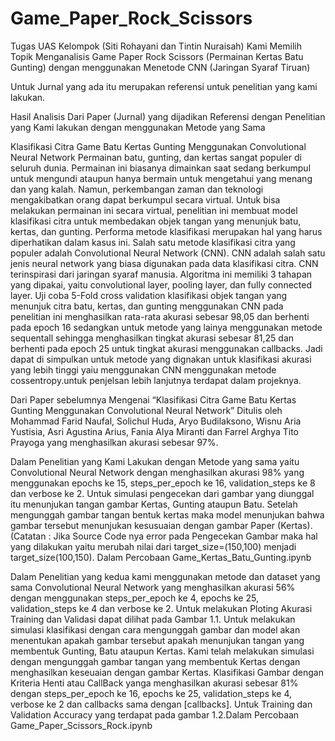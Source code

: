# Game_Paper_Rock_Scissors
Tugas UAS Kelompok (Siti Rohayani dan Tintin Nuraisah)
Kami Memilih Topik Menganalisis Game Paper Rock Scissors (Permainan Kertas Batu Gunting) dengan menggunakan Menetode CNN (Jaringan Syaraf Tiruan)

Untuk Jurnal yang ada itu merupakan referensi untuk penelitian yang kami lakukan.


Hasil Analisis Dari Paper (Jurnal) yang dijadikan Referensi dengan Penelitian yang Kami lakukan dengan menggunakan Metode yang Sama

Klasifikasi Citra Game Batu Kertas Gunting Menggunakan Convolutional Neural Network
Permainan batu, gunting, dan kertas sangat populer di seluruh dunia. Permainan ini biasanya dimainkan saat sedang berkumpul untuk mengundi ataupun hanya bermain untuk mengetahui yang menang dan yang kalah. Namun, perkembangan zaman dan teknologi mengakibatkan orang dapat berkumpul secara virtual. Untuk bisa melakukan permainan ini secara virtual, penelitian ini membuat model klasifikasi citra untuk membedakan objek tangan yang menunjuk batu, kertas, dan gunting. Performa metode klasifikasi merupakan hal yang harus diperhatikan dalam kasus ini. Salah satu metode klasifikasi citra yang populer adalah Convolutional Neural Network (CNN). CNN adalah salah satu jenis neural network yang biasa digunakan pada data klasifikasi citra. CNN terinspirasi dari jaringan syaraf manusia. Algoritma ini memiliki 3 tahapan yang dipakai, yaitu convolutional layer, pooling layer, dan fully connected layer. Uji coba 5-Fold cross validation klasifikasi objek tangan yang menunjuk citra batu, kertas, dan gunting menggunakan CNN pada penelitian ini menghasilkan rata-rata akurasi sebesar 98,05 dan berhenti pada epoch 16 sedangkan untuk metode yang lainya menggunakan metode sequentall sehingga menghasilkan tingkat akurasi sebesar 81,25 dan berhenti pada epoch 25  untuk tingkat akurasi menggunakan callbacks. Jadi dapat di simpulkan untuk metode yang dignakan untuk klasifikasi akurasi yang lebih tinggi yaiu menggunakan CNN menggunakan metode  cossentropy.untuk penjelsan lebih lanjutnya terdapat dalam projeknya.

Dari Paper sebelumnya Mengenai “Klasifikasi Citra Game Batu Kertas Gunting Menggunakan Convolutional Neural Network” Ditulis oleh Mohammad Farid Naufal, Solichul Huda, Aryo Budilaksono, Wisnu Aria Yustisia, Asri Agustina Arius, Fania Alya Miranti dan Farrel Arghya Tito Prayoga yang menghasilkan akurasi sebesar 97%. 

Dalam Penelitian yang Kami Lakukan dengan Metode yang sama yaitu Convolutional Neural Network dengan menghasilkan akurasi 98% yang menggunakan epochs ke 15, steps_per_epoch ke 16, validation_steps ke 8 dan verbose ke 2. Untuk simulasi pengecekan dari gambar yang diunggal itu menunjukan tangan gambar Kertas, Gunting ataupun Batu. Setelah mengunggah gambar tangan bentuk kertas maka model menunjukan bahwa gambar tersebut menunjukan kesusuaian dengan gambar Paper (Kertas). (Catatan : Jika Source Code nya error pada Pengecekan Gambar maka hal yang dilakukan yaitu merubah nilai dari target_size=(150,100) menjadi target_size(100,150). Dalam Percobaan Game_Kertas_Batu_Gunting.ipynb 

Dalam Penelitian yang kedua kami menggunakan metode dan dataset yang sama Convolutional Neural Network yang menghasilkan akurasi 56% dengan menggunakan steps_per_epoch ke 4, epochs ke 25, validation_steps ke 4 dan verbose ke 2. Untuk melakukan Ploting Akurasi Training dan Validasi dapat dilihat pada Gambar 1.1.
Untuk melakukan simulasi klasifikasi dengan cara mengunggah gambar dan model akan menentukan apakah gambar tersebut apakah menunjukan tangan yang membentuk Gunting, Batu ataupun Kertas. Kami telah melakukan simulasi dengan mengunggah gambar tangan yang membentuk Kertas dengan menghasilkan keseuaian dengan gambar Kertas.
Klasifikasi Gambar dengan Kriteria Henti atau CallBack yanga menghasilkan akurasi sebesar 81% dengan steps_per_epoch ke 16, epochs ke 25, validation_steps ke 4, verbose ke 2 dan callbacks sama dengan [callbacks].  Untuk Training dan Validation Accuracy yang terdapat pada gambar 1.2.Dalam Percobaan Game_Paper_Scissors_Rock.ipynb 
